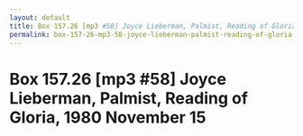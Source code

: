 ```yaml
---
layout: default
title: Box 157.26 [mp3 #58] Joyce Lieberman, Palmist, Reading of Gloria, 1980 November 15
permalink: box-157-26-mp3-58-joyce-lieberman-palmist-reading-of-gloria-1980-november-15
---
```

<!-- Add an essay or interpretive material below this line,
using HTML or markdown.  Do not modify this file above this line -->
# Box 157.26 [mp3 #58] Joyce Lieberman, Palmist, Reading of Gloria, 1980 November 15
